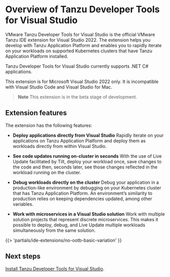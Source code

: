 # Overview of Tanzu Developer Tools for Visual Studio

VMware Tanzu Developer Tools for Visual Studio is the official VMware Tanzu IDE extension for
Visual Studio 2022.
The extension helps you develop with Tanzu Application Platform and enables you to rapidly iterate
on your workloads on supported Kubernetes clusters that have Tanzu Application Platform installed.

Tanzu Developer Tools for Visual Studio currently supports .NET C# applications.

This extension is for Microsoft Visual Studio 2022 only. It is incompatible with Visual Studio Code
and Visual Studio for Mac.

> **Note** This extension is in the beta stage of development.

## <a id="extension-features"></a> Extension features

The extension has the following features:

- **Deploy applications directly from Visual Studio**
  Rapidly iterate on your applications on Tanzu Application Platform and deploy them as workloads
  directly from within Visual Studio.

- **See code updates running on-cluster in seconds**
  With the use of Live Update facilitated by Tilt, deploy your workload once, save changes to the code
  and then, seconds later, see those changes reflected in the workload running on the cluster.

- **Debug workloads directly on the cluster**
  Debug your application in a production-like environment by debugging on your Kubernetes cluster that
  has Tanzu Application Platform.
  An environment’s similarity to production relies on keeping dependencies updated, among other
  variables.

- **Work with microservices in a Visual Studio solution**
  Work with multiple solution projects that represent discrete microservices.
  This makes it possible to deploy, debug, and Live Update multiple workloads simultaneously from the
  same solution.

{{> 'partials/ide-extensions/no-ootb-basic-variation' }}

## <a id="next-steps"/> Next steps

[Install Tanzu Developer Tools for Visual Studio](install.hbs.md).
